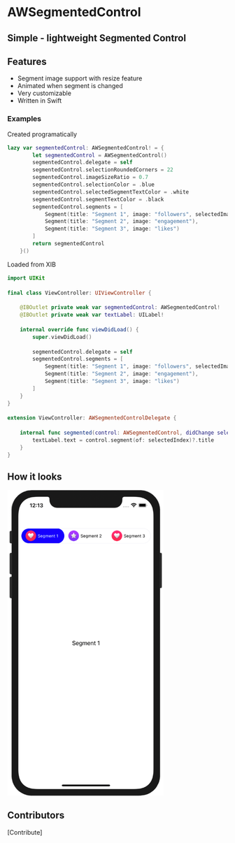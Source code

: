 # AWSegmentedControl
## Simple - lightweight Segmented Control

## Features
- Segment image support with resize feature
- Animated when segment is changed
- Very customizable
- Written in Swift


### Examples

Created programatically 
```swift
lazy var segmentedControl: AWSegmentedControl! = {
        let segmentedControl = AWSegmentedControl()
        segmentedControl.delegate = self
        segmentedControl.selectionRoundedCorners = 22
        segmentedControl.imageSizeRatio = 0.7
        segmentedControl.selectionColor = .blue 
        segmentedControl.selectedSegmentTextColor = .white
        segmentedControl.segmentTextColor = .black
        segmentedControl.segments = [
            Segment(title: "Segment 1", image: "followers", selectedImage: "likes"),
            Segment(title: "Segment 2", image: "engagement"),
            Segment(title: "Segment 3", image: "likes")
        ]
        return segmentedControl
    }()
```

Loaded from XIB
```swift
import UIKit

final class ViewController: UIViewController {
    
    @IBOutlet private weak var segmentedControl: AWSegmentedControl!
    @IBOutlet private weak var textLabel: UILabel!

    internal override func viewDidLoad() {
        super.viewDidLoad()
        
        segmentedControl.delegate = self
        segmentedControl.segments = [
            Segment(title: "Segment 1", image: "followers", selectedImage: "likes"),
            Segment(title: "Segment 2", image: "engagement"),
            Segment(title: "Segment 3", image: "likes")
        ]
    }
}

extension ViewController: AWSegmentedControlDelegate {
    
    internal func segmented(control: AWSegmentedControl, didChange selectedIndex: Int) {
        textLabel.text = control.segment(of: selectedIndex)?.title
    }
}
```


## How it looks
<p align="left">
<img src="https://github.com/tana90/AWSegmentedControl/blob/master/example1-image.png?raw=true" width="357"/>
</p>


## Contributors
[Contribute]